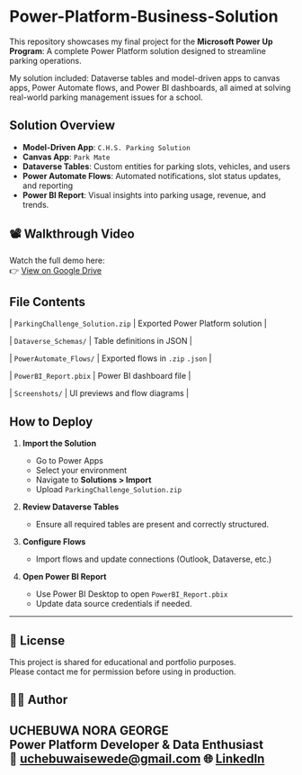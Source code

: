 # Power-Platform-Business-Solution
This repository showcases my final project for the **Microsoft Power Up Program**: A complete Power Platform solution designed to streamline parking operations.

My solution included: Dataverse tables and model-driven apps to canvas apps, Power Automate flows, and Power BI dashboards, all aimed at solving real-world parking management issues for a school.

## Solution Overview
- **Model-Driven App**: `C.H.S. Parking Solution`
- **Canvas App**: `Park Mate`
- **Dataverse Tables**: Custom entities for parking slots, vehicles, and users
- **Power Automate Flows**: Automated notifications, slot status updates, and reporting
- **Power BI Report**: Visual insights into parking usage, revenue, and trends.

## 📽️ Walkthrough Video
Watch the full demo here:  
👉 [View on Google Drive](https://drive.google.com/drive/folders/1vZca-9l9lE1ufAz-wOpLYM8R5hk7alf8?usp=sharing)

## File Contents
| `ParkingChallenge_Solution.zip` | Exported Power Platform solution |

| `Dataverse_Schemas/`  | Table definitions in JSON |

| `PowerAutomate_Flows/`       | Exported flows in `.zip` `.json` |

| `PowerBI_Report.pbix`        | Power BI dashboard file |

| `Screenshots/`               | UI previews and flow diagrams |

## How to Deploy

1. **Import the Solution**
   - Go to Power Apps
   - Select your environment
   - Navigate to **Solutions > Import**
   - Upload `ParkingChallenge_Solution.zip`

2. **Review Dataverse Tables**
   - Ensure all required tables are present and correctly structured.

3. **Configure Flows**
   - Import flows and update connections (Outlook, Dataverse, etc.)

4. **Open Power BI Report**
   - Use Power BI Desktop to open `PowerBI_Report.pbix`
   - Update data source credentials if needed.

---

## 📄 License

This project is shared for educational and portfolio purposes.  
Please contact me for permission before using in production.

## 🙋‍♀️ Author
**UCHEBUWA NORA GEORGE**  
Power Platform Developer & Data Enthusiast  
📧 uchebuwaisewede@gmail.com
🌐 [LinkedIn](https://www.linkedin.com/in/uchebuwa-george-isewede-mba-87488aa8)
---
